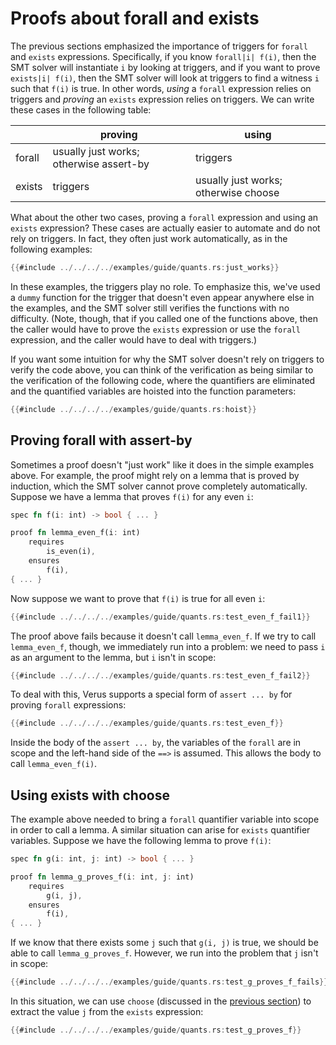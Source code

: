 # Proofs about forall and exists

The previous sections emphasized the importance of triggers
for `forall` and `exists` expressions.
Specifically, if you know `forall|i| f(i)`,
then the SMT solver will instantiate `i` by looking at triggers,
and if you want to prove `exists|i| f(i)`,
then the SMT solver will look at triggers to find a witness `i` such that `f(i)` is true.
In other words, *using* a `forall` expression relies on triggers
and *proving* an `exists` expression relies on triggers.
We can write these cases in the following table:

|        | proving                                 | using                                |
|--------|-----------------------------------------|--------------------------------------|
| forall | usually just works; otherwise assert-by | triggers                             |
| exists | triggers                                | usually just works; otherwise choose |

What about the other two cases,
proving a `forall` expression and using an `exists` expression?
These cases are actually easier to automate and do not rely on triggers.
In fact, they often just work automatically,
as in the following examples:

```rust
{{#include ../../../../examples/guide/quants.rs:just_works}}
```

In these examples, the triggers play no role.
To emphasize this, we've used a `dummy` function for the trigger
that doesn't even appear anywhere else in the examples,
and the SMT solver still verifies the functions with no difficulty.
(Note, though, that if you called one of the functions above,
then the caller would have to prove the `exists` expression
or use the `forall` expression,
and the caller would have to deal with triggers.)

If you want some intuition for why the SMT solver doesn't
rely on triggers to verify the code above,
you can think of the verification as being similar to the verification of the following code,
where the quantifiers are eliminated and the quantified variables
are hoisted into the function parameters:

```rust
{{#include ../../../../examples/guide/quants.rs:hoist}}
```

## Proving forall with assert-by

Sometimes a proof doesn't "just work" like it does in the simple examples above.
For example, the proof might rely on a lemma that is proved by induction,
which the SMT solver cannot prove completely automatically.
Suppose we have a lemma that proves `f(i)` for any even `i`:

```rust
spec fn f(i: int) -> bool { ... }

proof fn lemma_even_f(i: int)
    requires
        is_even(i),
    ensures
        f(i),
{ ... }
```

Now suppose we want to prove that `f(i)` is true for all even `i`:

```rust
{{#include ../../../../examples/guide/quants.rs:test_even_f_fail1}}
```

The proof above fails because it doesn't call `lemma_even_f`.
If we try to call `lemma_even_f`, though, we immediately run into a problem:
we need to pass `i` as an argument to the lemma,
but `i` isn't in scope:

```rust
{{#include ../../../../examples/guide/quants.rs:test_even_f_fail2}}
```

To deal with this, Verus supports a special form of `assert ... by`
for proving `forall` expressions:

```rust
{{#include ../../../../examples/guide/quants.rs:test_even_f}}
```

Inside the body of the `assert ... by`,
the variables of the `forall` are in scope
and the left-hand side of the `==>` is assumed.
This allows the body to call `lemma_even_f(i)`.

## Using exists with choose

The example above needed to bring a `forall` quantifier variable into scope
in order to call a lemma.
A similar situation can arise for `exists` quantifier variables.
Suppose we have the following lemma to prove `f(i)`:

```rust
spec fn g(i: int, j: int) -> bool { ... }

proof fn lemma_g_proves_f(i: int, j: int)
    requires
        g(i, j),
    ensures
        f(i),
{ ... }
```

If we know that there exists some `j` such that `g(i, j)` is true,
we should be able to call `lemma_g_proves_f`.
However, we run into the problem that `j` isn't in scope:

```rust
{{#include ../../../../examples/guide/quants.rs:test_g_proves_f_fails}}
```

In this situation,
we can use `choose` (discussed in the [previous section](./exists.md))
to extract the value `j` from the `exists` expression:

```rust
{{#include ../../../../examples/guide/quants.rs:test_g_proves_f}}
```
